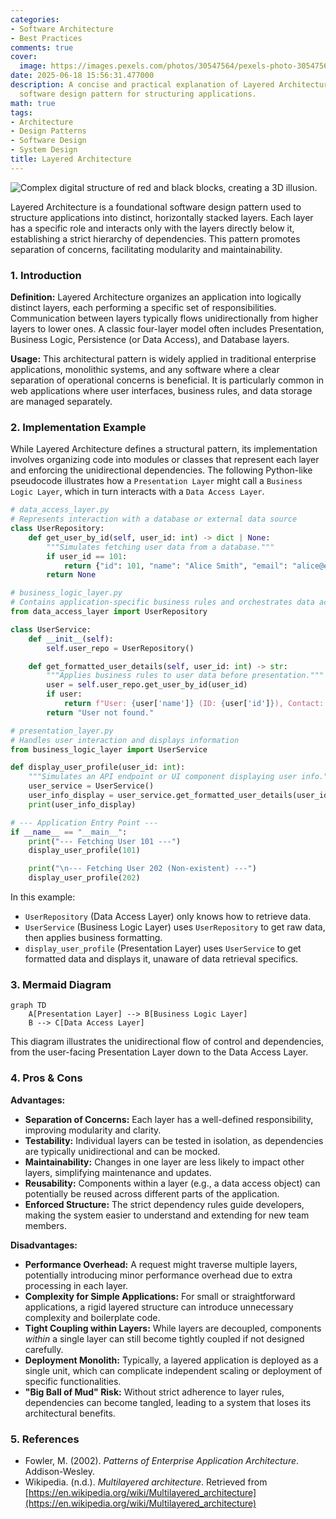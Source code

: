 ```yaml
---
categories:
- Software Architecture
- Best Practices
comments: true
cover:
  image: https://images.pexels.com/photos/30547564/pexels-photo-30547564.jpeg?auto=compress&cs=tinysrgb&h=650&w=940
date: 2025-06-18 15:56:31.477000
description: A concise and practical explanation of Layered Architecture, a fundamental
  software design pattern for structuring applications.
math: true
tags:
- Architecture
- Design Patterns
- Software Design
- System Design
title: Layered Architecture
---
```


![Complex digital structure of red and black blocks, creating a 3D illusion.](https://images.pexels.com/photos/30547564/pexels-photo-30547564.jpeg?auto=compress&cs=tinysrgb&h=650&w=940 "Complex digital structure of red and black blocks, creating a 3D illusion.")


Layered Architecture is a foundational software design pattern used to structure applications into distinct, horizontally stacked layers. Each layer has a specific role and interacts only with the layers directly below it, establishing a strict hierarchy of dependencies. This pattern promotes separation of concerns, facilitating modularity and maintainability.

### 1. Introduction

**Definition:** Layered Architecture organizes an application into logically distinct layers, each performing a specific set of responsibilities. Communication between layers typically flows unidirectionally from higher layers to lower ones. A classic four-layer model often includes Presentation, Business Logic, Persistence (or Data Access), and Database layers.

**Usage:** This architectural pattern is widely applied in traditional enterprise applications, monolithic systems, and any software where a clear separation of operational concerns is beneficial. It is particularly common in web applications where user interfaces, business rules, and data storage are managed separately.

### 2. Implementation Example

While Layered Architecture defines a structural pattern, its implementation involves organizing code into modules or classes that represent each layer and enforcing the unidirectional dependencies. The following Python-like pseudocode illustrates how a `Presentation Layer` might call a `Business Logic Layer`, which in turn interacts with a `Data Access Layer`.

```python
# data_access_layer.py
# Represents interaction with a database or external data source
class UserRepository:
    def get_user_by_id(self, user_id: int) -> dict | None:
        """Simulates fetching user data from a database."""
        if user_id == 101:
            return {"id": 101, "name": "Alice Smith", "email": "alice@example.com"}
        return None

# business_logic_layer.py
# Contains application-specific business rules and orchestrates data access
from data_access_layer import UserRepository

class UserService:
    def __init__(self):
        self.user_repo = UserRepository()

    def get_formatted_user_details(self, user_id: int) -> str:
        """Applies business rules to user data before presentation."""
        user = self.user_repo.get_user_by_id(user_id)
        if user:
            return f"User: {user['name']} (ID: {user['id']}), Contact: {user['email']}"
        return "User not found."

# presentation_layer.py
# Handles user interaction and displays information
from business_logic_layer import UserService

def display_user_profile(user_id: int):
    """Simulates an API endpoint or UI component displaying user info."""
    user_service = UserService()
    user_info_display = user_service.get_formatted_user_details(user_id)
    print(user_info_display)

# --- Application Entry Point ---
if __name__ == "__main__":
    print("--- Fetching User 101 ---")
    display_user_profile(101)

    print("\n--- Fetching User 202 (Non-existent) ---")
    display_user_profile(202)
```

In this example:
- `UserRepository` (Data Access Layer) only knows how to retrieve data.
- `UserService` (Business Logic Layer) uses `UserRepository` to get raw data, then applies business formatting.
- `display_user_profile` (Presentation Layer) uses `UserService` to get formatted data and displays it, unaware of data retrieval specifics.

### 3. Mermaid Diagram

```mermaid
graph TD
    A[Presentation Layer] --> B[Business Logic Layer]
    B --> C[Data Access Layer]
```

This diagram illustrates the unidirectional flow of control and dependencies, from the user-facing Presentation Layer down to the Data Access Layer.

### 4. Pros & Cons

**Advantages:**

*   **Separation of Concerns:** Each layer has a well-defined responsibility, improving modularity and clarity.
*   **Testability:** Individual layers can be tested in isolation, as dependencies are typically unidirectional and can be mocked.
*   **Maintainability:** Changes in one layer are less likely to impact other layers, simplifying maintenance and updates.
*   **Reusability:** Components within a layer (e.g., a data access object) can potentially be reused across different parts of the application.
*   **Enforced Structure:** The strict dependency rules guide developers, making the system easier to understand and extending for new team members.

**Disadvantages:**

*   **Performance Overhead:** A request might traverse multiple layers, potentially introducing minor performance overhead due to extra processing in each layer.
*   **Complexity for Simple Applications:** For small or straightforward applications, a rigid layered structure can introduce unnecessary complexity and boilerplate code.
*   **Tight Coupling within Layers:** While layers are decoupled, components *within* a single layer can still become tightly coupled if not designed carefully.
*   **Deployment Monolith:** Typically, a layered application is deployed as a single unit, which can complicate independent scaling or deployment of specific functionalities.
*   **"Big Ball of Mud" Risk:** Without strict adherence to layer rules, dependencies can become tangled, leading to a system that loses its architectural benefits.

### 5. References

*   Fowler, M. (2002). *Patterns of Enterprise Application Architecture*. Addison-Wesley.
*   Wikipedia. (n.d.). *Multilayered architecture*. Retrieved from [https://en.wikipedia.org/wiki/Multilayered_architecture](https://en.wikipedia.org/wiki/Multilayered_architecture)